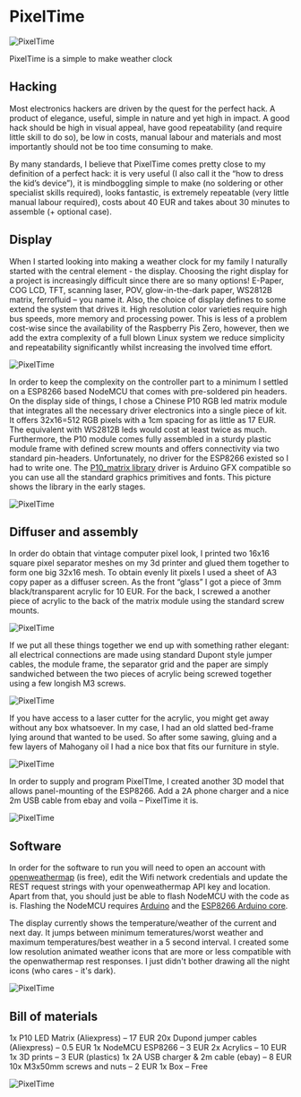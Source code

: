 # PixelTime

![PixelTime](/images/PixelTime_small.jpg)

PixelTime is a simple to make weather clock

## Hacking

Most electronics hackers are driven by the quest for the perfect hack. A product of elegance, useful, simple in nature and yet high in impact. A good hack should be high in visual appeal, have good repeatability (and require little skill to do so), be low in costs, manual labour and materials and most importantly should not be too time consuming to make.

By many standards, I believe that PixelTime comes pretty close to my definition of a perfect hack: it is very useful (I also call it the “how to dress the kid’s device”), it is mindboggling simple to make (no soldering or other specialist skills required), looks fantastic, is extremely repeatable (very little manual labour required), costs about 40 EUR and takes about 30 minutes to assemble (+ optional case).

## Display

When I started looking into making a weather clock for my family I naturally started with the central element - the display. Choosing the right display for a project is increasingly difficult since there are so many options! E-Paper, COG LCD, TFT, scanning laser, POV, glow-in-the-dark paper, WS2812B matrix, ferrofluid – you name it. Also, the choice of display defines to some extend the system that drives it. High resolution color varieties require high bus speeds, more memory and processing power. This is less of a problem cost-wise since the availability of the Raspberry Pis Zero, however, then we add the extra complexity of a full blown Linux system we reduce simplicity and repeatability significantly whilst increasing the involved time effort.

![PixelTime](/images/P10_matrix.jpg)

In order to keep the complexity on the controller part to a minimum I settled on a ESP8266 based NodeMCU that comes with pre-soldered pin headers. On the display side of things, I chose a Chinese P10 RGB led matrix module that integrates all the necessary driver electronics into a single piece of kit. It offers 32x16=512 RGB pixels with a 1cm spacing for as little as 17 EUR.  The equivalent with WS2812B leds would cost at least twice as much. Furthermore, the P10 module comes fully assembled in a sturdy plastic module frame with defined screw mounts and offers connectivity via two standard pin-headers. Unfortunately, no driver for the ESP8266 existed so I had to write one. The [P10_matrix library](https://github.com/2dom/P10_matrix) driver is Arduino GFX compatible so you can use all the standard graphics primitives and fonts. This picture shows the library in the early stages.

![PixelTime](/images/IMG_0617.jpg)



## Diffuser and assembly

In order do obtain that vintage computer pixel look, I printed two 16x16 square pixel separator meshes on my 3d printer and glued them together to form one big 32x16 mesh.
To obtain evenly lit pixels I used a sheet of A3 copy paper as a diffuser screen. As the front “glass” I got a piece of 3mm black/transparent acrylic for 10 EUR. For the back, I screwed a another piece of acrylic to the back of the matrix module using the standard screw mounts.

![PixelTime](/images/IMG_0621.jpg)

If we put all these things together we end up with something rather elegant: all electrical connections are made using standard Dupont style jumper cables, the module frame, the separator grid and the paper are simply sandwiched between the two pieces of acrylic being screwed together using a few longish M3 screws.

![PixelTime](/images/IMG_0827.jpg)

If you have access to a laser cutter for the acrylic, you might get away without any box whatsoever. In my case, I had an old slatted bed-frame lying around that wanted to be used. So after some sawing, gluing and a few layers of Mahogany oil I had a nice box that fits our furniture in style.

![PixelTime](/images/IMG_0818.jpg)

In order to supply and program PixelTIme, I created another 3D model that allows panel-mounting of the ESP8266. Add a 2A phone charger and a nice 2m USB cable from ebay and voila – PixelTime it is.


![PixelTime](/images/IMG_0829.jpg)

## Software

In order for the software to run you will need to open an account with [openweathermap](https://openweathermap.org/) (is free), edit the Wifi network credentials and update the REST request strings with your openweathermap API key and location. Apart from that, you should just be able to flash NodeMCU with the code as is. Flashing the NodeMCU requires  [Arduino](https://www.arduino.cc/en/Main/Software) and the [ESP8266 Arduino core](https://github.com/esp8266/Arduino).

The display currently shows the temperature/weather of the current and next day. It jumps between minimum temeratures/worst weather and maximum temperatures/best weather in a 5 second interval.  I created some low resolution animated weather icons that are more or less compatible with the openwathermap rest responses. I just didn't bother  drawing all the night icons (who cares - it's dark).

![PixelTime](/images/pixel_weather.gif)



## Bill of materials

1x P10 LED Matrix (Aliexpress) – 17 EUR
20x Dupond jumper cables (Aliexpress) – 0.5 EUR
1x NodeMCU ESP8266 – 3 EUR
2x Acrylics – 10 EUR
1x 3D prints – 3 EUR (plastics)
1x 2A USB charger & 2m cable (ebay) – 8 EUR
10x M3x50mm screws and nuts – 2 EUR
1x Box – Free

![PixelTime](/images/PixelTime_animated.gif)

